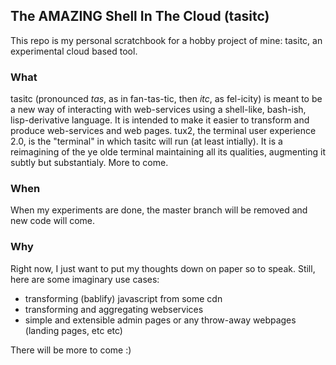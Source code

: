 ## The AMAZING Shell In The Cloud (tasitc)

This repo is my personal scratchbook for a hobby project of mine: tasitc, an experimental cloud based tool.

### What
tasitc (pronounced *tas*, as in fan-tas-tic, then *itc*, as fel-icity) is meant to be a new way of interacting with web-services using a shell-like, bash-ish, lisp-derivative language. It is intended to make it easier to transform and produce web-services and web pages.
tux2, the terminal user experience 2.0, is the "terminal" in which tasitc will run (at least intially). It is a reimagining of the ye olde terminal maintaining all its qualities, augmenting it subtly but substantialy. More to come.

### When
When my experiments are done, the master branch will be removed and new code will come.

### Why
Right now, I just want to put my thoughts down on paper so to speak.
Still, here are some imaginary use cases:
 - transforming (bablify) javascript from some cdn
 - transforming and aggregating webservices
 - simple and extensible admin pages or any throw-away webpages (landing pages, etc etc)

There will be more to come :)
